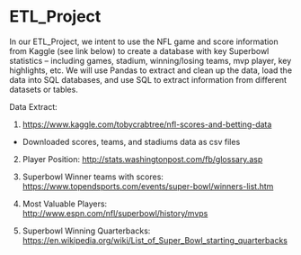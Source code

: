 # ETL_Project

In our ETL_Project, we intent to use the NFL game and score information from Kaggle (see link below) to create a database with key Superbowl statistics – including games, stadium, winning/losing teams, mvp player, key highlights, etc.  We will use Pandas to extract and clean up the data, load the data into SQL databases, and use SQL to extract information from different datasets or tables.  

Data Extract:

1) https://www.kaggle.com/tobycrabtree/nfl-scores-and-betting-data
- Downloaded scores, teams, and stadiums data as csv files

2) Player Position: http://stats.washingtonpost.com/fb/glossary.asp   

3) Superbowl Winner teams with scores: https://www.topendsports.com/events/super-bowl/winners-list.htm

4) Most Valuable Players: http://www.espn.com/nfl/superbowl/history/mvps

5) Superbowl Winning Quarterbacks: https://en.wikipedia.org/wiki/List_of_Super_Bowl_starting_quarterbacks
